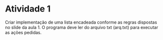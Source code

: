 # Atividade 1
Criar implementação de uma lista encadeada conforme as regras dispostas no slide da aula 1. O programa deve ler do arquivo txt (arq.txt) para executar as ações pedidas.
